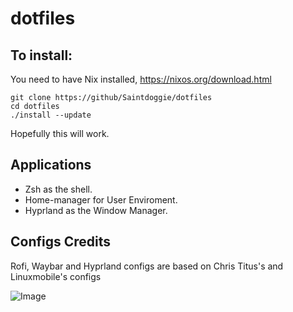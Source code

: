 # dotfiles 
## To install:
You need to have Nix installed, https://nixos.org/download.html


```
git clone https://github/Saintdoggie/dotfiles
cd dotfiles
./install --update
```
Hopefully this will work.

## Applications
* Zsh as the shell.
* Home-manager for User Enviroment.
* Hyprland as the Window Manager.

## Configs Credits
Rofi, Waybar and Hyprland configs are based on Chris Titus's and Linuxmobile's configs

![Image](https://github.com/Saintdoggie/NixOS-configs/blob/main/configs/Screenshot.png?raw=true)